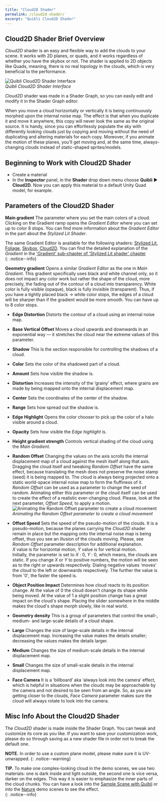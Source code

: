```yaml
---
title: "Cloud2D Shader"
permalink: /cloud2d-shader/
excerpt: "Quibli Cloud2D Shader"
---
```


## Cloud2D Shader Brief Overview
_Cloud2D_ shader is an easy and flexible way to add the clouds to your scene. It works with 2D planes, or quads, and it works regardless of whether you have the skybox or not. The shader is applied to 2D objects like Quads, meaning, there is no real topology in the clouds, which is very beneficial to the performance.  

![Quibli Cloud2D Shader Interface](/quibli-doc/assets/images/manual_images/cloud2d_shader_interface.jpg)  
*Quibli Cloud2D Shader Interface*

_Cloud2D_ shader was made in a Shader Graph, so you can easily edit and modify it in the Shader Graph editor.  

When you move a cloud horizontally or vertically it is being continuously morphed upon the internal noise map. The effect is that when you duplicate it and move it anywhere, this copy will never look the same as the original source. It is handy, since you can effortlessly populate the sky with differently looking clouds just by copying and moving without the need of duplicating and altering materials for each copy. Moreover, if you animate the motion of these planes, you’ll get moving and, at the same time, always-changing clouds instead of static-shaped sprites/models.

## Beginning to Work with Cloud2D Shader

* Create a material
* In the **Inspector** panel, in the **Shader** drop down menu choose **Quibli** ▶︎ **Cloud2D**.
Now you can apply this material to a default Unity Quad model, for example.

## Parameters of the Cloud2D Shader

**Main gradient** The parameter where you set the main colors of a cloud. Clicking on the Gradient ramp opens the _Gradient Editor_ where you can set up to color 8 stops. You can find more information about the _Gradient Editor_ in the part about the _Stylized Lit Shader_.  

The same Gradient Editor is available for the following shaders: [Stylized Lit](../stylized-lit-shader), [Foliage](../foliage-shader), [Skybox](../skybox-shader), [Cloud2D](../cloud2d-shader). You can find the detailed explanation of the _Gradient_ in the ['Gradient' sub-chapter of 'Stylized Lit shader' chapter](../stylized-lit-shader/#gradient)  
{: .notice--info}

**Geometry gradient**  Opens a similar _Gradient Editor_ as the one in _Main Gradient_. This gradient specifically uses black and white channel only, so it does not impact any color work but rather the shape of the cloud, more precisely, the fading out of the contour of a cloud into transparency. White color is fully visible (opaque), black is fully invisible (transparent). Thus, if you have a tightly placed black → white color stops, the edges of a cloud will be sharper than if the gradient would be more smooth. You can have up to 8 color stops.  

- **Edge Distortion** Distorts the contour of a cloud using an internal noise map.  

- **Base Vertical Offset** Moves a cloud upwards and downwards in an exponential way — it stretches the cloud near the extreme values of this parameter.  

- **Shadow** This Is the section responsible for controlling the shadows of a cloud.  

- **Color** Sets the color of the shadowed part of a cloud.  

- **Amount**  Sets how visible the shadow is.
- **Distortion** Increases the intensity of the ‘grainy’ effect, where grains are made by being mapped onto the internal displacement map.
- **Center** Sets the coordinates of the center of the shadow.
- **Range** Sets how spread out the shadow is.
- **Edge Highlight** Opens the color chooser to pick up the color of a halo visible around a cloud.
- **Opacity** Sets how visible the _Edge highlight_ is.
- **Height gradient strength** Controls vertical shading of the cloud using the _Main Gradient_.
- **Random Offset** Changing the values on the axis scrolls the internal displacement map of a cloud against the mesh itself along that axis. Dragging the cloud itself and tweaking _Random Offset_ have the same effect, because translating the mesh does not preserve the noise stamp (seed) it is being mapped to. The cloud is always being projected onto a static world-space internal noise map to form the fluffiness of it.  
_Random Offset_ can be used as a parameter to change the seed of random. Animating either this parameter or the cloud itself can be used to create the effect of a realistic ever-changing cloud. Please, look at the next parameter, _Offset Speed_, to apply a motion.  
![Animating the Random Offset parameter to create a cloud movement](/quibli-doc/assets/images/manual_images/cloud2d_shader_animated_clouds_moving.gif)  
*Animating the Random Offset parameter to create a cloud movement*
- **Offset Speed** Sets the speed of the pseudo-motion of the clouds. It is a pseudo-motion, because the planes carrying the _Cloud2D_ shader remain in place but the mapping onto the internal noise map is being offset, thus you see an illusion of the clouds moving. Please, see _Random Offset_ parameter description for additional explanation.  
_X_ value is for horizontal motion, _Y_ value is for vertical motion.  
Initially, the parameter is set to _X_ : 0, _Y_ : 0, which means, the clouds are static. If you change _X_ or _Y_ to positive numbers, the motion will be seen as to the right or upwards respectively. Dialing negative values 'moves' the cloud to the left or downwards respectively. The further the value is from '0', the faster the speed is.
- **Object Position Impact** Determines how cloud reacts to its position change. At the value of 0 the cloud doesn't change its shape while being moved. At the value of 1 a slight position change has a great impact on the cloud's shape. Placing the slider somewhere in the middle makes the cloud's shape morph slowly, like in real world.
- **Geometry density** This is a group of parameters that control the small-, medium- and large-scale details of a cloud shape.
- **Large** Changes the size of large-scale details in the internal displacement map. Increasing the value makes the details smaller; decreasing the values makes the details larger.
- **Medium** Changes the size of medium-scale details in the internal displacement map.
- **Small** Changes the size of small-scale details in the internal displacement map.
- **Face Camera** It is a ‘billboard’ aka ‘always look into the camera’ effect, which is helpful in situations when the clouds may be approachable by the camera and not desired to be seen from an angle. So, as you are getting closer to the clouds, _Face Camera_ parameter makes sure the cloud will always rotate to look into the camera.

## Misc Info About the Cloud2D Shader
The _Cloud2D_ shader is made inside the Shader Graph. You can tweak and customize its core as you like. If you want to save your customization work, please do so through saving as a new shader file in order not to break the default one.

**NOTE.** In order to use a custom plane model, please make sure it is UV-unwrapped.
{: .notice--warning}

**TIP.** To make one complex-looking cloud in the demo scenes, we use two materials: one is dark inside and light outside, the second one is vice versa, darker on the edges. This way it is easier to emphasize the inner parts of the cloud chunks. You can have a look into the [Sample Scene with Quibli](../demo-scenes/#sample-scene-with-quibli) or into the [Nature](../demo-scenes/#nature-scene) demo scenes to see the effect.  
{: .notice--info}

